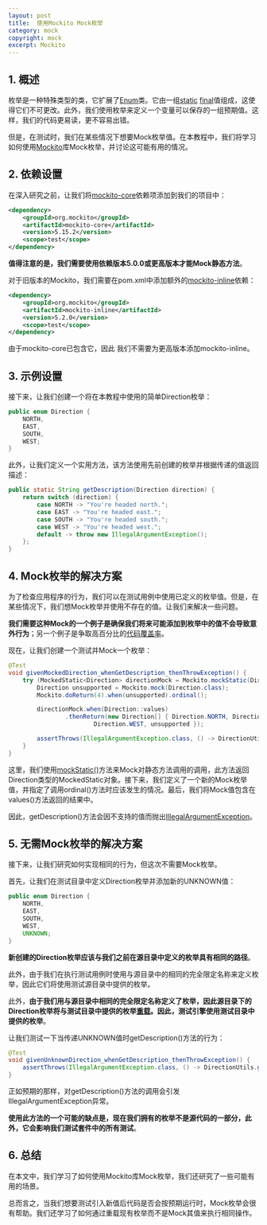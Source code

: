 ```yaml
---
layout: post
title:  使用Mockito Mock枚举
category: mock
copyright: mock
excerpt: Mockito
---
```


## 1. 概述

枚举是一种特殊类型的类，它扩展了[Enum](https://docs.oracle.com/en/java/javase/22/docs/api/java.base/java/lang/Enum.html)类。它由一组[static](https://www.baeldung.com/java-static) [final](https://www.baeldung.com/java-final)值组成，这使得它们不可更改。此外，我们使用枚举来定义一个变量可以保存的一组预期值。这样，我们的代码更易读，更不容易出错。

但是，在测试时，我们在某些情况下想要Mock枚举值。在本教程中，我们将学习如何使用[Mockito](https://www.baeldung.com/mockito-series)库Mock枚举，并讨论这可能有用的情况。

## 2. 依赖设置

在深入研究之前，让我们将[mockito-core](https://mvnrepository.com/artifact/org.mockito/mockito-core/)依赖项添加到我们的项目中：

```xml
<dependency>
    <groupId>org.mockito</groupId>
    <artifactId>mockito-core</artifactId>
    <version>5.15.2</version>
    <scope>test</scope>
</dependency>
```

**值得注意的是，我们需要使用依赖版本5.0.0或更高版本才能Mock静态方法**。

对于旧版本的Mockito，我们需要在pom.xml中添加额外的[mockito-inline](https://mvnrepository.com/artifact/org.mockito/mockito-inline)依赖：

```xml
<dependency>
    <groupId>org.mockito</groupId>
    <artifactId>mockito-inline</artifactId>
    <version>5.2.0</version>
    <scope>test</scope>
</dependency>
```

由于mockito-core已包含它，因此 我们不需要为更高版本添加mockito-inline。

## 3. 示例设置

接下来，让我们创建一个将在本教程中使用的简单Direction枚举：

```java
public enum Direction {
    NORTH,
    EAST,
    SOUTH,
    WEST;
}
```

此外，让我们定义一个实用方法，该方法使用先前创建的枚举并根据传递的值返回描述：

```java
public static String getDescription(Direction direction) {
    return switch (direction) {
        case NORTH -> "You're headed north.";
        case EAST -> "You're headed east.";
        case SOUTH -> "You're headed south.";
        case WEST -> "You're headed west.";
        default -> throw new IllegalArgumentException();
    };
}
```

## 4. Mock枚举的解决方案

为了检查应用程序的行为，我们可以在测试用例中使用已定义的枚举值。但是，在某些情况下，我们想Mock枚举并使用不存在的值。让我们来解决一些问题。

**我们需要这种Mock的一个例子是确保我们将来可能添加到枚举中的值不会导致意外行为**；另一个例子是争取高百分比的[代码覆盖率](https://www.baeldung.com/cs/code-coverage)。

现在，让我们创建一个测试并Mock一个枚举：

```java
@Test
void givenMockedDirection_whenGetDescription_thenThrowException() {
    try (MockedStatic<Direction> directionMock = Mockito.mockStatic(Direction.class)) {
        Direction unsupported = Mockito.mock(Direction.class);
        Mockito.doReturn(4).when(unsupported).ordinal();

        directionMock.when(Direction::values)
                .thenReturn(new Direction[] { Direction.NORTH, Direction.EAST, Direction.SOUTH,
                        Direction.WEST, unsupported });

        assertThrows(IllegalArgumentException.class, () -> DirectionUtils.getDescription(unsupported));
    }
}
```

这里，我们使用[mockStatic()](https://www.baeldung.com/mockito-mock-static-methods)方法来Mock对静态方法调用的调用，此方法返回Direction类型的MockedStatic对象。接下来，我们定义了一个新的Mock枚举值，并指定了调用ordinal()方法时应该发生的情况。最后，我们将Mock值包含在values()方法返回的结果中。

因此，getDescription()方法会因不支持的值而抛出[IllegalArgumentException](https://docs.oracle.com/en/java/javase/22/docs/api/java.base/java/lang/IllegalArgumentException.html)。

## 5. 无需Mock枚举的解决方案

接下来，让我们研究如何实现相同的行为，但这次不需要Mock枚举。

首先，让我们在测试目录中定义Direction枚举并添加新的UNKNOWN值：

```java
public enum Direction {
    NORTH,
    EAST,
    SOUTH,
    WEST,
    UNKNOWN;
}
```

**新创建的Direction枚举应该与我们之前在源目录中定义的枚举具有相同的路径**。

此外，由于我们在执行测试用例时使用与源目录中的相同的完全限定名称来定义枚举，因此它们将使用测试源目录中提供的枚举。

此外，**由于我们用与源目录中相同的完全限定名称定义了枚举，因此源目录下的Direction枚举将与测试目录中提供的枚举[重载](https://www.baeldung.com/java-method-overload-override)。因此，测试引擎使用测试目录中提供的枚举**。

让我们测试一下当传递UNKNOWN值时getDescription()方法的行为：

```java
@Test
void givenUnknownDirection_whenGetDescription_thenThrowException() {
    assertThrows(IllegalArgumentException.class, () -> DirectionUtils.getDescription(Direction.UNKNOWN));
}
```

正如预期的那样，对getDescription()方法的调用会引发IllegalArgumentException异常。

**使用此方法的一个可能的缺点是，现在我们拥有的枚举不是源代码的一部分，此外，它会影响我们测试套件中的所有测试**。

## 6. 总结

在本文中，我们学习了如何使用Mockito库Mock枚举，我们还研究了一些可能有用的场景。

总而言之，当我们想要测试引入新值后代码是否会按预期运行时，Mock枚举会很有帮助。我们还学习了如何通过重载现有枚举而不是Mock其值来执行相同操作。